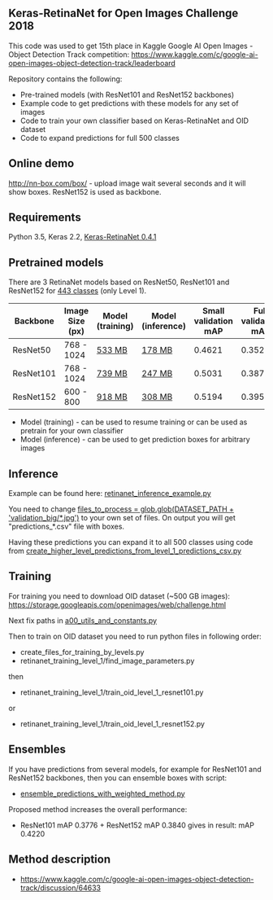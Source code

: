 ## Keras-RetinaNet for Open Images Challenge 2018

This code was used to get 15th place in Kaggle Google AI Open Images - Object Detection Track competition: 
https://www.kaggle.com/c/google-ai-open-images-object-detection-track/leaderboard 

Repository contains the following:
* Pre-trained models (with ResNet101 and ResNet152 backbones)
* Example code to get predictions with these models for any set of images
* Code to train your own classifier based on Keras-RetinaNet and OID dataset 
* Code to expand predictions for full 500 classes

## Online demo

http://nn-box.com/box/ - upload image wait several seconds and it will show boxes. ResNet152 is used as backbone.

## Requirements

Python 3.5, Keras 2.2, [Keras-RetinaNet 0.4.1](https://github.com/fizyr/keras-retinanet)

## Pretrained models

There are 3 RetinaNet models based on ResNet50, ResNet101 and ResNet152 for [443 classes](https://github.com/ZFTurbo/Keras-RetinaNet-for-Open-Images-Challenge-2018/blob/master/a00_utils_and_constants.py#L36) (only Level 1). 

| Backbone | Image Size (px) | Model (training) | Model (inference) | Small validation mAP | Full validation mAP |
| --- | --- | --- | --- | --- |  --- |
| ResNet50 | 768 - 1024 | [533 MB](https://github.com/ZFTurbo/Keras-RetinaNet-for-Open-Images-Challenge-2018/releases/download/v1.1/retinanet_resnet50_level_1.h5) | [178 MB](https://github.com/ZFTurbo/Keras-RetinaNet-for-Open-Images-Challenge-2018/releases/download/v1.1/retinanet_resnet50_level_1_converted.h5) | 0.4621 | 0.3520 |
| ResNet101 | 768 - 1024 | [739 MB](https://github.com/ZFTurbo/Keras-RetinaNet-for-Open-Images-Challenge-2018/releases/download/v1.2/retinanet_resnet101_level_1_v1.2.h5) | [247 MB](https://github.com/ZFTurbo/Keras-RetinaNet-for-Open-Images-Challenge-2018/releases/download/v1.2/retinanet_resnet101_level_1_v1.2_converted.h5) | 0.5031 | 0.3870 |
| ResNet152 | 600 - 800 | [918 MB](https://github.com/ZFTurbo/Keras-RetinaNet-for-Open-Images-Challenge-2018/releases/download/v1.2/retinanet_resnet152_level_1_v1.2.h5) | [308 MB](https://github.com/ZFTurbo/Keras-RetinaNet-for-Open-Images-Challenge-2018/releases/download/v1.2/retinanet_resnet152_level_1_v1.2_converted.h5) | 0.5194 | 0.3959 |

* Model (training) - can be used to resume training or can be used as pretrain for your own classifier
* Model (inference) - can be used to get prediction boxes for arbitrary images

## Inference 

Example can be found here: [retinanet_inference_example.py](https://github.com/ZFTurbo/Keras-RetinaNet-for-Open-Images-Challenge-2018/blob/master/retinanet_inference_example.py)

You need to change [files_to_process = glob.glob(DATASET_PATH + 'validation_big/\*.jpg')](https://github.com/ZFTurbo/Keras-RetinaNet-for-Open-Images-Challenge-2018/blob/master/retinanet_inference_example.py#L181) to your own set of files.
On output you will get "predictions_\*.csv" file with boxes.

Having these predictions you can expand it to all 500 classes using code from [create_higher_level_predictions_from_level_1_predictions_csv.py](https://github.com/ZFTurbo/Keras-RetinaNet-for-Open-Images-Challenge-2018/blob/master/create_higher_level_predictions_from_level_1_predictions_csv.py)

## Training

For training you need to download OID dataset (~500 GB images): https://storage.googleapis.com/openimages/web/challenge.html

Next fix paths in [a00_utils_and_constants.py](https://github.com/ZFTurbo/Keras-RetinaNet-for-Open-Images-Challenge-2018/blob/master/a00_utils_and_constants.py)

Then to train on OID dataset you need to run python files in following order:

* create_files_for_training_by_levels.py
* retinanet_training_level_1/find_image_parameters.py

then
* retinanet_training_level_1/train_oid_level_1_resnet101.py

or 
* retinanet_training_level_1/train_oid_level_1_resnet152.py


## Ensembles

If you have predictions from several models, for example for ResNet101 and ResNet152 backbones, then you can ensemble boxes with script:
* [ensemble_predictions_with_weighted_method.py](https://github.com/ZFTurbo/Keras-RetinaNet-for-Open-Images-Challenge-2018/blob/master/ensemble_predictions_with_weighted_method.py)

Proposed method increases the overall performance: 

* ResNet101 mAP 0.3776 + ResNet152 mAP 0.3840 gives in result: mAP 0.4220 

## Method description

* https://www.kaggle.com/c/google-ai-open-images-object-detection-track/discussion/64633
 
